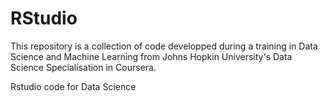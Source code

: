# RStudio
This repository is a collection of code developped during a training in Data Science and Machine Learning from Johns Hopkin University's Data Science Specialisation in Coursera.

Rstudio code for Data Science
